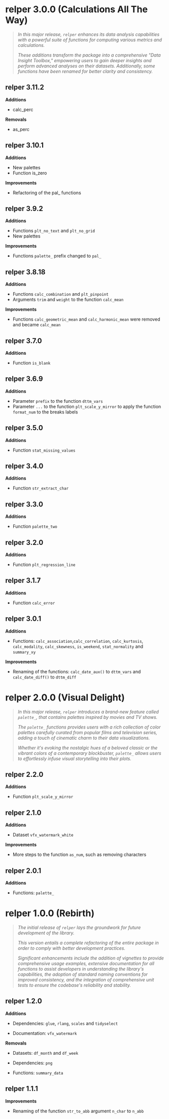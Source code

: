 # relper 3.0.0 (Calculations All The Way)

> *In this major release, `relper` enhances its data analysis capabilities with a powerful suite of functions for computing various metrics and calculations.*
>
> *These additions transform the package into a comprehensive "Data Insight Toolbox," empowering users to gain deeper insights and perform advanced analyses on their datasets. Additionally, some functions have been renamed for better clarity and consistency.*

## relper 3.11.2

**Additions**

-   calc_perc

**Removals**

-   as_perc

## relper 3.10.1

**Additions**

-   New palettes
-   Function is_zero

**Improvements**

-   Refactoring of the pal_ functions 


## relper 3.9.2

**Additions**

-   Functions `plt_no_text` and `plt_no_grid`
-   New palettes

**Improvements**

-   Functions `palette_` prefix changed to `pal_`

## relper 3.8.18

**Additions**

-   Functions `calc_combination` and `plt_pinpoint` 
-   Arguments `trim` and `weight` to the function `calc_mean`

**Improvements**

-   Functions `calc_geometric_mean` and `calc_harmonic_mean` were removed and became `calc_mean`

## relper 3.7.0

**Additions**

-   Function `is_blank`

## relper 3.6.9

**Additions**

-   Parameter `prefix` to the function `dttm_vars`
-   Parameter `...` to the function `plt_scale_y_mirror` to apply the function `format_num` to the breaks labels

## relper 3.5.0

**Additions**

-   Function `stat_missing_values`

## relper 3.4.0

**Additions**

-   Function `str_extract_char`

## relper 3.3.0

**Additions**

-   Function `palette_two`

## relper 3.2.0

**Additions**

-   Function `plt_regression_line`


## relper 3.1.7

**Additions**

-   Function `calc_error`

## relper 3.0.1

**Additions**

-   Functions: `calc_association`,`calc_correlation`, `calc_kurtosis`, `calc_modality`, `calc_skewness`, `is_weekend`, `stat_normality` and `summary_xy`

**Improvements**

-   Renaming of the functions: `calc_date_aux()` to `dttm_vars` and `calc_date_diff()` to `dttm_diff`


# relper 2.0.0 (Visual Delight)

> *In this major release, `relper` introduces a brand-new feature called `palette_`, that contains palettes inspired by movies and TV shows.*
>
> *The `palette_` functions provides users with a rich collection of color palettes carefully curated from popular films and television series, adding a touch of cinematic charm to their data visualizations.*
>
> *Whether it's evoking the nostalgic hues of a beloved classic or the vibrant colors of a contemporary blockbuster, `palette_` allows users to effortlessly infuse visual storytelling into their plots.*

## relper 2.2.0

**Additions**

-   Function `plt_scale_y_mirror`

## relper 2.1.0

**Additions**

-   Dataset `vfx_watermark_white`

**Improvements**

-   More steps to the function `as_num`, such as removing characters

## relper 2.0.1

**Additions**

-   Functions: `palette_`

# relper 1.0.0 (Rebirth)

> *The initial release of `relper` lays the groundwork for future development of the library.*
>
> *This version entails a complete refactoring of the entire package in order to comply with better development practices.*
>
> *Significant enhancements include the addition of vignettes to provide comprehensive usage examples, extensive documentation for all functions to assist developers in understanding the library's capabilities, the adoption of standard naming conventions for improved consistency, and the integration of comprehensive unit tests to ensure the codebase's reliability and stability.*


## relper 1.2.0

**Additions**

-   Dependencies: `glue`, `rlang`, `scales` and `tidyselect`

-   Documentation: `vfx_watermark`

**Removals**

-   Datasets: `df_month` and `df_week`

-   Dependencies: `png`

-   Functions: `summary_data`

## relper 1.1.1

**Improvements**

-   Renaming of the function `str_to_abb` argument `n_char` to `n_abb`
